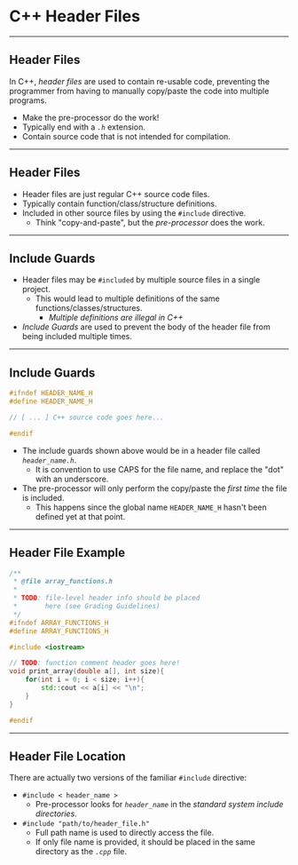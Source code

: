 # C++ Header Files


---

## Header Files

In C++, _header files_ are used to contain re-usable code, preventing the programmer from having to manually copy/paste the code into multiple programs.

- Make the pre-processor do the work!
- Typically end with a _`.h`_ extension.
- Contain source code that is not intended for compilation.


---

## Header Files

- Header files are just regular C++ source code files.
- Typically contain function/class/structure definitions.
- Included in other source files by using the `#include` directive.
    - Think "copy-and-paste", but the _pre-processor_ does the work.
    

---

## Include Guards

- Header files may be `#included` by multiple source files in a single project.
    + This would lead to multiple definitions of the same functions/classes/structures.
        + _Multiple definitions are illegal in C++_
- _Include Guards_ are used to prevent the body of the header file from being included multiple times.


---


## Include Guards

```cpp
#ifndef HEADER_NAME_H
#define HEADER_NAME_H

// [ ... ] C++ source code goes here...

#endif
```

- The include guards shown above would be in a header file called _`header_name.h`_.
    + It is convention to use CAPS for the file name, and replace the "dot" with an underscore.
- The pre-processor will only perform the copy/paste the _first time_ the file is included.
    + This happens since the global name `HEADER_NAME_H` hasn't been defined yet at that point.


---

## Header File Example

```cpp
/**
 * @file array_functions.h
 *
 * TODO: file-level header info should be placed
 *       here (see Grading Guidelines)
 */
#ifndef ARRAY_FUNCTIONS_H
#define ARRAY_FUNCTIONS_H

#include <iostream>

// TODO: function comment header goes here!
void print_array(double a[], int size){
    for(int i = 0; i < size; i++){
        std::cout << a[i] << "\n";
    }
}

#endif
```

---

## Header File Location

There are actually two versions of the familiar `#include` directive:

- `#include < header_name >`
    + Pre-processor looks for _`header_name`_ in the _standard system include directories_.
- `#include "path/to/header_file.h"`
    + Full path name is used to directly access the file.
    + If only file name is provided, it should be placed in the same directory as the _`.cpp`_ file.
